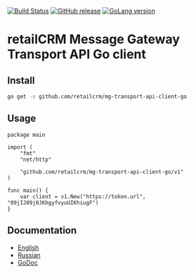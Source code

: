 [![Build Status](https://img.shields.io/travis/retailcrm/mg-transport-api-client-go/master.svg?style=flat-square)](https://travis-ci.org/retailcrm/mg-transport-api-client-go)
[![GitHub release](https://img.shields.io/github/release/retailcrm/mg-transport-api-client-go.svg?style=flat-square)](https://github.com/retailcrm/mg-transport-api-client-go/releases)
[![GoLang version](https://img.shields.io/badge/GoLang-1.8%2C%201.9%2C%201.10-blue.svg?style=flat-square)](https://golang.org/dl/)


# retailCRM Message Gateway Transport API Go client

## Install

```bash
go get -x github.com/retailcrm/mg-transport-api-client-go
```

## Usage

```golang
package main

import (
	"fmt"
	"net/http"

	"github.com/retailcrm/mg-transport-api-client-go/v1"
)

func main() {
	var client = v1.New("https://token.url", "09jIJ09j0JKhgyfvyuUIKhiugF")
}
```

## Documentation

* [English](http://www.retailcrm.pro/docs/Developers/Index)
* [Russian](http://www.retailcrm.ru/docs/Developers/Index)
* [GoDoc](https://godoc.org/github.com/retailcrm/mg-transport-api-client-go)
